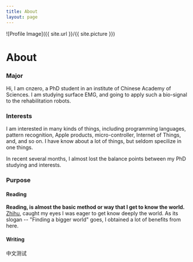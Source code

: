 ```yaml
---
title: About
layout: page
---
```

![Profile Image]({{ site.url }}/{{ site.picture }})


# About

### Major

Hi, I am cnzero, a PhD student in an institute of Chinese Academy of Sciences.
I am studying surface EMG, and going to apply such a bio-signal to the rehabilitation robots.


### Interests
I am interested in many kinds of things, including programming languages, pattern recognition, Apple products, micro-controller, Internet of Things, and, and so on. 
I have know about a lot of things, but seldom specilize in one things. 

In recent several months, I almost lost the balance points between my PhD studying and interests. 

### Purpose

#### Reading
__Reading, is almost the basic method or way that I get to know the world.__
[Zhihu](https://www.zhihu.com), caught my eyes I was eager to get know deeply the world. As its slogan -- "Finding a bigger world" goes, I obtained a lot of benefits from here. 


#### Writing
中文测试
